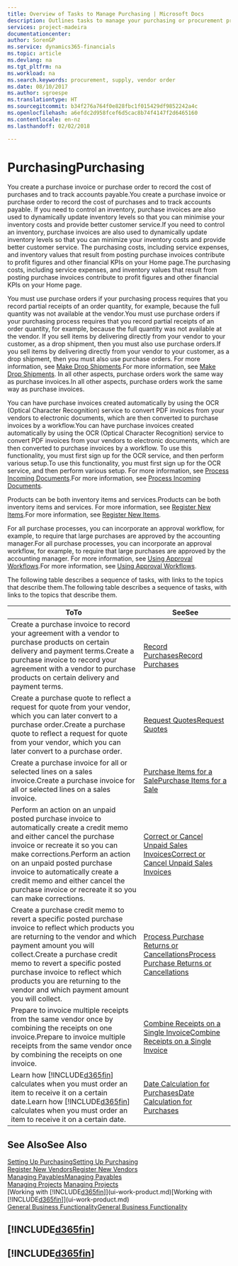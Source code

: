 ```yaml
---
title: Overview of Tasks to Manage Purchasing | Microsoft Docs
description: Outlines tasks to manage your purchasing or procurement processes, including how purchase invoices and purchase orders work.
services: project-madeira
documentationcenter: 
author: SorenGP
ms.service: dynamics365-financials
ms.topic: article
ms.devlang: na
ms.tgt_pltfrm: na
ms.workload: na
ms.search.keywords: procurement, supply, vendor order
ms.date: 08/10/2017
ms.author: sgroespe
ms.translationtype: HT
ms.sourcegitcommit: b34f276a764f0e828fbc1f015429df9852242a4c
ms.openlocfilehash: a6efdc2d958fcef6d5cac8b74f4147f2d6465160
ms.contentlocale: en-nz
ms.lasthandoff: 02/02/2018

---
```

# <a name="purchasing"></a><span data-ttu-id="07610-103">Purchasing</span><span class="sxs-lookup"><span data-stu-id="07610-103">Purchasing</span></span>
<span data-ttu-id="07610-104">You create a purchase invoice or purchase order to record the cost of purchases and to track accounts payable.</span><span class="sxs-lookup"><span data-stu-id="07610-104">You create a purchase invoice or purchase order to record the cost of purchases and to track accounts payable.</span></span> <span data-ttu-id="07610-105">If you need to control an inventory, purchase invoices are also used to dynamically update inventory levels so that you can minimise your inventory costs and provide better customer service.</span><span class="sxs-lookup"><span data-stu-id="07610-105">If you need to control an inventory, purchase invoices are also used to dynamically update inventory levels so that you can minimize your inventory costs and provide better customer service.</span></span> <span data-ttu-id="07610-106">The purchasing costs, including service expenses, and inventory values that result from posting purchase invoices contribute to profit figures and other financial KPIs on your Home page.</span><span class="sxs-lookup"><span data-stu-id="07610-106">The purchasing costs, including service expenses, and inventory values that result from posting purchase invoices contribute to profit figures and other financial KPIs on your Home page.</span></span>

<span data-ttu-id="07610-107">You must use purchase orders if your purchasing process requires that you record partial receipts of an order quantity, for example, because the full quantity was not available at the vendor.</span><span class="sxs-lookup"><span data-stu-id="07610-107">You must use purchase orders if your purchasing process requires that you record partial receipts of an order quantity, for example, because the full quantity was not available at the vendor.</span></span> <span data-ttu-id="07610-108">If you sell items by delivering directly from your vendor to your customer, as a drop shipment, then you must also use purchase orders.</span><span class="sxs-lookup"><span data-stu-id="07610-108">If you sell items by delivering directly from your vendor to your customer, as a drop shipment, then you must also use purchase orders.</span></span> <span data-ttu-id="07610-109">For more information, see [Make Drop Shipments](sales-how-drop-shipment.md).</span><span class="sxs-lookup"><span data-stu-id="07610-109">For more information, see [Make Drop Shipments](sales-how-drop-shipment.md).</span></span> <span data-ttu-id="07610-110">In all other aspects, purchase orders work the same way as purchase invoices.</span><span class="sxs-lookup"><span data-stu-id="07610-110">In all other aspects, purchase orders work the same way as purchase invoices.</span></span>

<span data-ttu-id="07610-111">You can have purchase invoices created automatically by using the OCR (Optical Character Recognition) service to convert PDF invoices from your vendors to electronic documents, which are then converted to purchase invoices by a workflow.</span><span class="sxs-lookup"><span data-stu-id="07610-111">You can have purchase invoices created automatically by using the OCR (Optical Character Recognition) service to convert PDF invoices from your vendors to electronic documents, which are then converted to purchase invoices by a workflow.</span></span> <span data-ttu-id="07610-112">To use this functionality, you must first sign up for the OCR service, and then perform various setup.</span><span class="sxs-lookup"><span data-stu-id="07610-112">To use this functionality, you must first sign up for the OCR service, and then perform various setup.</span></span> <span data-ttu-id="07610-113">For more information, see [Process Incoming Documents](across-process-income-documents.md).</span><span class="sxs-lookup"><span data-stu-id="07610-113">For more information, see [Process Incoming Documents](across-process-income-documents.md).</span></span>      

<span data-ttu-id="07610-114">Products can be both inventory items and services.</span><span class="sxs-lookup"><span data-stu-id="07610-114">Products can be both inventory items and services.</span></span> <span data-ttu-id="07610-115">For more information, see [Register New Items](inventory-how-register-new-items.md).</span><span class="sxs-lookup"><span data-stu-id="07610-115">For more information, see [Register New Items](inventory-how-register-new-items.md).</span></span>

<span data-ttu-id="07610-116">For all purchase processes, you can incorporate an approval workflow, for example, to require that large purchases are approved by the accounting manager.</span><span class="sxs-lookup"><span data-stu-id="07610-116">For all purchase processes, you can incorporate an approval workflow, for example, to require that large purchases are approved by the accounting manager.</span></span> <span data-ttu-id="07610-117">For more information, see [Using Approval Workflows](across-how-use-approval-workflows.md).</span><span class="sxs-lookup"><span data-stu-id="07610-117">For more information, see [Using Approval Workflows](across-how-use-approval-workflows.md).</span></span>

<span data-ttu-id="07610-118">The following table describes a sequence of tasks, with links to the topics that describe them.</span><span class="sxs-lookup"><span data-stu-id="07610-118">The following table describes a sequence of tasks, with links to the topics that describe them.</span></span>

| <span data-ttu-id="07610-119">To</span><span class="sxs-lookup"><span data-stu-id="07610-119">To</span></span> | <span data-ttu-id="07610-120">See</span><span class="sxs-lookup"><span data-stu-id="07610-120">See</span></span> |
| --- | --- |
| <span data-ttu-id="07610-121">Create a purchase invoice to record your agreement with a vendor to purchase products on certain delivery and payment terms.</span><span class="sxs-lookup"><span data-stu-id="07610-121">Create a purchase invoice to record your agreement with a vendor to purchase products on certain delivery and payment terms.</span></span> |[<span data-ttu-id="07610-122">Record Purchases</span><span class="sxs-lookup"><span data-stu-id="07610-122">Record Purchases</span></span>](purchasing-how-record-purchases.md) |
|<span data-ttu-id="07610-123">Create a purchase quote to reflect a request for quote from your vendor, which you can later convert to a purchase order.</span><span class="sxs-lookup"><span data-stu-id="07610-123">Create a purchase quote to reflect a request for quote from your vendor, which you can later convert to a purchase order.</span></span>|[<span data-ttu-id="07610-124">Request Quotes</span><span class="sxs-lookup"><span data-stu-id="07610-124">Request Quotes</span></span>](purchasing-how-request-quotes.md)|
| <span data-ttu-id="07610-125">Create a purchase invoice for all or selected lines on a sales invoice.</span><span class="sxs-lookup"><span data-stu-id="07610-125">Create a purchase invoice for all or selected lines on a sales invoice.</span></span> |[<span data-ttu-id="07610-126">Purchase Items for a Sale</span><span class="sxs-lookup"><span data-stu-id="07610-126">Purchase Items for a Sale</span></span>](purchasing-how-purchase-products-sale.md) |
| <span data-ttu-id="07610-127">Perform an action on an unpaid posted purchase invoice to automatically create a credit memo and either cancel the purchase invoice or recreate it so you can make corrections.</span><span class="sxs-lookup"><span data-stu-id="07610-127">Perform an action on an unpaid posted purchase invoice to automatically create a credit memo and either cancel the purchase invoice or recreate it so you can make corrections.</span></span> |[<span data-ttu-id="07610-128">Correct or Cancel Unpaid Sales Invoices</span><span class="sxs-lookup"><span data-stu-id="07610-128">Correct or Cancel Unpaid Sales Invoices</span></span>](purchasing-how-correct-cancel-unpaid-purchase-invoices.md) |
| <span data-ttu-id="07610-129">Create a purchase credit memo to revert a specific posted purchase invoice to reflect which products you are returning to the vendor and which payment amount you will collect.</span><span class="sxs-lookup"><span data-stu-id="07610-129">Create a purchase credit memo to revert a specific posted purchase invoice to reflect which products you are returning to the vendor and which payment amount you will collect.</span></span> |[<span data-ttu-id="07610-130">Process Purchase Returns or Cancellations</span><span class="sxs-lookup"><span data-stu-id="07610-130">Process Purchase Returns or Cancellations</span></span>](purchasing-how-register-new-vendors.md) |
|<span data-ttu-id="07610-131">Prepare to invoice multiple receipts from the same vendor once by combining the receipts on one invoice.</span><span class="sxs-lookup"><span data-stu-id="07610-131">Prepare to invoice multiple receipts from the same vendor once by combining the receipts on one invoice.</span></span>|[<span data-ttu-id="07610-132">Combine Receipts on a Single Invoice</span><span class="sxs-lookup"><span data-stu-id="07610-132">Combine Receipts on a Single Invoice</span></span>](purchasing-how-to-combine-receipts.md)|
| <span data-ttu-id="07610-133">Learn how [!INCLUDE[d365fin](includes/d365fin_md.md)] calculates when you must order an item to receive it on a certain date.</span><span class="sxs-lookup"><span data-stu-id="07610-133">Learn how [!INCLUDE[d365fin](includes/d365fin_md.md)] calculates when you must order an item to receive it on a certain date.</span></span>|[<span data-ttu-id="07610-134">Date Calculation for Purchases</span><span class="sxs-lookup"><span data-stu-id="07610-134">Date Calculation for Purchases</span></span>](purchasing-date-calculation-for-purchases.md)|

## <a name="see-also"></a><span data-ttu-id="07610-135">See Also</span><span class="sxs-lookup"><span data-stu-id="07610-135">See Also</span></span>
[<span data-ttu-id="07610-136">Setting Up Purchasing</span><span class="sxs-lookup"><span data-stu-id="07610-136">Setting Up Purchasing</span></span>](purchasing-setup-purchasing.md)  
[<span data-ttu-id="07610-137">Register New Vendors</span><span class="sxs-lookup"><span data-stu-id="07610-137">Register New Vendors</span></span>](purchasing-how-register-new-vendors.md)  
[<span data-ttu-id="07610-138">Managing Payables</span><span class="sxs-lookup"><span data-stu-id="07610-138">Managing Payables</span></span>](payables-manage-payables.md)  
<span data-ttu-id="07610-139">[Managing Projects](projects-manage-projects.md)  </span><span class="sxs-lookup"><span data-stu-id="07610-139">[Managing Projects](projects-manage-projects.md)  </span></span>  
<span data-ttu-id="07610-140">[Working with [!INCLUDE[d365fin](includes/d365fin_md.md)]](ui-work-product.md)</span><span class="sxs-lookup"><span data-stu-id="07610-140">[Working with [!INCLUDE[d365fin](includes/d365fin_md.md)]](ui-work-product.md)</span></span>  
[<span data-ttu-id="07610-141">General Business Functionality</span><span class="sxs-lookup"><span data-stu-id="07610-141">General Business Functionality</span></span>](ui-across-business-areas.md)

## [!INCLUDE[d365fin](includes/free_trial_md.md)]  
## [!INCLUDE[d365fin](includes/training_link_md.md)]

